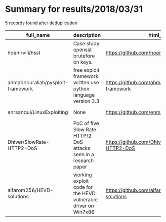 
# Summary for results/2018/03/31
    
5 records found after deduplication

| full_name | description | html_url | matched_list | matched_count | pushed_at | size | stargazers_count | language | forks_count |
|-----------------------------------|-------------------------------------------------------------------|------------------------------------------------------|----------------|-----------------|---------------------------|--------|--------------------|------------|---------------|
| hoenirvili/hssl | Case study openssl brutefore on keys. | https://github.com/hoenirvili/hssl | ['exploit'] | 1 | 2018-03-31 20:02:24+00:00 | 349 | 2 | C | 0 |
| ahmadnourallah/pysploit-framework | free exploit framework written use python language version 3.3 | https://github.com/ahmadnourallah/pysploit-framework | ['exploit'] | 1 | 2018-03-31 04:03:52+00:00 | 680 | 32 | Python | 17 |
| enrsanqui/LinuxExploiting | None | https://github.com/enrsanqui/LinuxExploiting | ['exploit'] | 1 | 2018-03-31 17:12:50+00:00 | 363 | 1 | C | 0 |
| Dhiver/SlowRate-HTTP2-DoS | PoC of five Slow Rate HTTP/2 DoS attacks seen in a research paper | https://github.com/Dhiver/SlowRate-HTTP2-DoS | ['attack poc'] | 1 | 2018-03-31 12:55:13+00:00 | 3 | 3 | Python | 3 |
| alfarom256/HEVD-solutions | working exploit code for the HEVD vulnerable driver on Win7x86 | https://github.com/alfarom256/HEVD-solutions | ['exploit'] | 1 | 2018-03-31 22:58:54+00:00 | 0 | 0 | | 0 |
